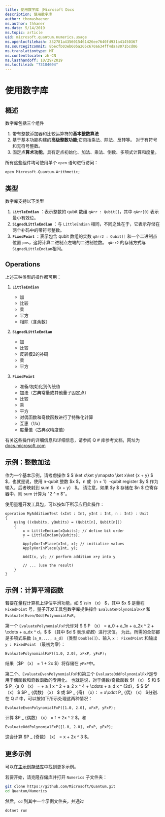 ```yaml
---
title: 使用数字库 |Microsoft Docs
description: 使用数字库
author: thomashaener
ms.author: thhaner
ms.date: 5/14/2019
ms.topic: article
uid: microsoft.quantum.numerics.usage
ms.openlocfilehash: 332781a4356015461426ee7640fd931a41450367
ms.sourcegitcommit: 8becfb03eb60ba205c670a634ff4daa8071bcd06
ms.translationtype: MT
ms.contentlocale: zh-CN
ms.lasthandoff: 10/29/2019
ms.locfileid: "73184604"
---
```

# <a name="using-the-numerics-library"></a>使用数字库

## <a name="overview"></a>概述

数字库包括三个组件

1. 带有整数添加器和比较运算符的**基本整数算法**
1. 基于基本功能构建的**高级整数功能**;它包括乘法、除法、反转等。 对于有符号和无符号整数。
1. 固定点**算术功能**，具有定点初始化、加法、乘法、倒数、多项式计算和度量。

所有这些组件均可使用单个 `open` 语句进行访问：
```qsharp
open Microsoft.Quantum.Arithmetic;
```

## <a name="types"></a>类型

数字库支持以下类型

1. **`LittleEndian`** ：表示整数的 qubit 数组 `qArr : Qubit[]`，其中 `qArr[0]` 表示最小有效位。
1. **`SignedLittleEndian`** ：与 `LittleEndian` 相同，不同之处在于，它表示存储在两个补码中的带符号整数。
1. **`FixedPoint`** ：表示包含 qubit 数组的实数 `qArr2 : Qubit[]` 和一个二进制点位置 `pos`，这将计算二进制点左端的二进制位数。 `qArr2` 的存储方式与 `SignedLittleEndian`相同。

## <a name="operations"></a>Operations

上述三种类型的操作都可用：

1. **`LittleEndian`**
    - 加
    - 比较
    - 乘
    - 平方
    - 相除（含余数）

1. **`SignedLittleEndian`**
    - 加
    - 比较
    - 反转模2的补码
    - 乘
    - 平方

1. **`FixedPoint`**
    - 准备/初始化到传统值
    - 加法（古典常量或其他量子固定点）
    - 比较
    - 乘
    - 平方
    - 对偶函数和奇数函数进行了特殊化计算
    - 互惠（1/x）
    - 度量值（古典双精度值）

有关这些操作的详细信息和详细信息，请参阅 Q # 库参考文档，网址为[docs.microsoft.com](https://docs.microsoft.com/en-us/quantum)

## <a name="sample-integer-addition"></a>示例：整数加法

作为一个基本示例，请考虑操作 $ $ \ket x\ket y\mapsto \ket x\ket {x + y} $ $，也就是说，使用 n-qubit 整数 $x $，n 或（n + 1）-qubit register $y $ 作为输入，后者映射到 sum $ （x + y） $。 请注意，如果 $y $ 存储在 $n $ 位寄存器中，则 sum 计算为 "2 ^ n $"。

使用量程开发工具包，可以按如下所示应用此操作：
```qsharp
operation MyAdditionTest (xInt : Int, yInt : Int, n : Int) : Unit
{
    using ((xQubits, yQubits) = (Qubit[n], Qubit[n]))
    {
        x = LittleEndian(xQubits); // define bit order
        y = LittleEndian(yQubits);
        
        ApplyXorInPlace(xInt, x); // initialize values
        ApplyXorInPlace(yInt, y);
        
        AddI(x, y); // perform addition x+y into y
        
        // ... (use the result)
    }
}
```

## <a name="sample-evaluating-smooth-functions"></a>示例：计算平滑函数

若要在量程计算机上评估平滑功能，如 $ \sin （x） $，其中 $x $ 是量程 `FixedPoint` 号，量子开发工具包数字库提供操作 `EvaluatePolynomialFxP` 和 `Evaluate[Even/Odd]PolynomialFxP`。

第一个 `EvaluatePolynomialFxP`允许对 $ $ P （x） = a_0 + a_1x + a_2x ^ 2 + \cdots + a_dx ^ d，$ $ （其中 $d $ 表示*度数*）进行求值。 为此，所需的全部都是多项式系数 `[a_0,..., a_d]` （类型 `Double[]`）、输入 `x : FixedPoint` 和输出 `y : FixedPoint` （最初为零）：
```qsharp
EvaluatePolynomialFxP([1.0, 2.0], xFxP, yFxP);
```
结果（$P （x） = 1 + 2x $）将存储在 `yFxP`中。

第二个、`EvaluateEvenPolynomialFxP`和第三个 `EvaluateOddPolynomialFxP`是专用于偶函数和奇数函数的专用化。 也就是说，对于偶数/奇数函数 $f （x） $ 和 $ $ P_ {a_0 （x） = + a_1 x ^ 2 + a_2 x ^ 4 + \cdots + a_d x ^ {2d}，$ $ $f （x） $ $P _ {偶数} （x） $ 或 $P _ {奇} （x）： = x\cdot P_ {偶} （x） $分别.
在 Q # 中，可以按如下所示处理这两种情况：
```qsharp
EvaluateEvenPolynomialFxP([1.0, 2.0], xFxP, yFxP);
```
计算 $P _ {偶数} （x） = 1 + 2x ^ 2 $，和
```qsharp
EvaluateOddPolynomialFxP([1.0, 2.0], xFxP, yFxP);
```
这会计算 $P _ {奇数} （x） = x + 2x ^ 3 $。

## <a name="more-samples"></a>更多示例

可以在[主示例存储库](https://github.com/Microsoft/Quantum)中找到更多示例。

若要开始，请克隆存储库并打开 `Numerics` 子文件夹：

```bash
git clone https://github.com/Microsoft/Quantum.git
cd Quantum/Numerics
```

然后，`cd` 到其中一个示例文件夹，并通过

```bash
dotnet run
```

